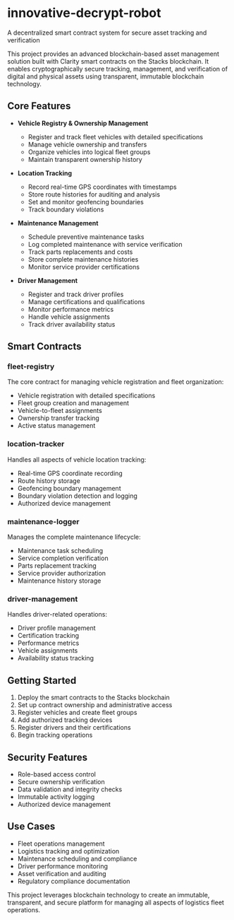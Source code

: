 # innovative-decrypt-robot

A decentralized smart contract system for secure asset tracking and verification

This project provides an advanced blockchain-based asset management solution built with Clarity smart contracts on the Stacks blockchain. It enables cryptographically secure tracking, management, and verification of digital and physical assets using transparent, immutable blockchain technology.

## Core Features

- **Vehicle Registry & Ownership Management**
  - Register and track fleet vehicles with detailed specifications
  - Manage vehicle ownership and transfers
  - Organize vehicles into logical fleet groups
  - Maintain transparent ownership history

- **Location Tracking**
  - Record real-time GPS coordinates with timestamps
  - Store route histories for auditing and analysis
  - Set and monitor geofencing boundaries
  - Track boundary violations

- **Maintenance Management**
  - Schedule preventive maintenance tasks
  - Log completed maintenance with service verification
  - Track parts replacements and costs
  - Store complete maintenance histories
  - Monitor service provider certifications

- **Driver Management**
  - Register and track driver profiles
  - Manage certifications and qualifications
  - Monitor performance metrics
  - Handle vehicle assignments
  - Track driver availability status

## Smart Contracts

### fleet-registry
The core contract for managing vehicle registration and fleet organization:
- Vehicle registration with detailed specifications
- Fleet group creation and management
- Vehicle-to-fleet assignments
- Ownership transfer tracking
- Active status management

### location-tracker
Handles all aspects of vehicle location tracking:
- Real-time GPS coordinate recording
- Route history storage
- Geofencing boundary management
- Boundary violation detection and logging
- Authorized device management

### maintenance-logger
Manages the complete maintenance lifecycle:
- Maintenance task scheduling
- Service completion verification
- Parts replacement tracking
- Service provider authorization
- Maintenance history storage

### driver-management
Handles driver-related operations:
- Driver profile management
- Certification tracking
- Performance metrics
- Vehicle assignments
- Availability status tracking

## Getting Started

1. Deploy the smart contracts to the Stacks blockchain
2. Set up contract ownership and administrative access
3. Register vehicles and create fleet groups
4. Add authorized tracking devices
5. Register drivers and their certifications
6. Begin tracking operations

## Security Features

- Role-based access control
- Secure ownership verification
- Data validation and integrity checks
- Immutable activity logging
- Authorized device management

## Use Cases

- Fleet operations management
- Logistics tracking and optimization
- Maintenance scheduling and compliance
- Driver performance monitoring
- Asset verification and auditing
- Regulatory compliance documentation

This project leverages blockchain technology to create an immutable, transparent, and secure platform for managing all aspects of logistics fleet operations.